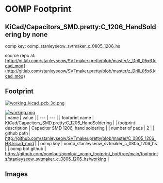 # OOMP Footprint  
## KiCad/Capacitors_SMD.pretty:C_1206_HandSoldering  by none  
  
oomp key: oomp_stanleyseow_svtmaker_c_0805_1206_hs  
  
source repo at: [http://gitlab.com/stanleyseow/SVTmaker.pretty/blob/master/z_Drill_05x6.kicad_mod](http://gitlab.com/stanleyseow/SVTmaker.pretty/blob/master/z_Drill_05x6.kicad_mod)  
## Footprint  
  
[![working_kicad_pcb_3d.png](working_kicad_pcb_3d_600.png)](working_kicad_pcb_3d.png)  
  
[![working.png](working_600.png)](working.png)  
| name | value | 
| --- | --- | 
| footprint name | KiCad/Capacitors_SMD.pretty:C_1206_HandSoldering | 
| footprint description | Capacitor SMD 1206, hand soldering | 
| number of pads | 2 | 
| github path | http://github.com/stanleyseow/SVTmaker.pretty/blob/master/C_0805_1206_HS.kicad_mod | 
| oomp key | oomp_stanleyseow_svtmaker_c_0805_1206_hs | 
| oomp bot github | https://github.com/oomlout/oomlout_oomp_footprint_bot/tree/main/footprints/stanleyseow_svtmaker_c_0805_1206_hs/working | 
## Images  
